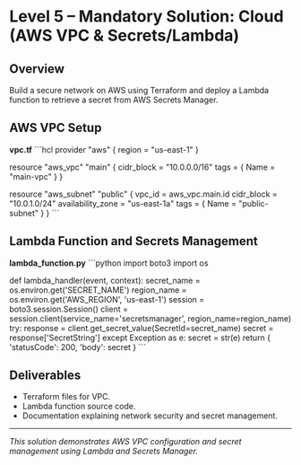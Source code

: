 # Level 5 – Mandatory Solution: Cloud (AWS VPC & Secrets/Lambda)

## Overview
Build a secure network on AWS using Terraform and deploy a Lambda function to retrieve a secret from AWS Secrets Manager.

## AWS VPC Setup

**vpc.tf**
\`\`\`hcl
provider "aws" {
  region = "us-east-1"
}

resource "aws_vpc" "main" {
  cidr_block = "10.0.0.0/16"
  tags = { Name = "main-vpc" }
}

resource "aws_subnet" "public" {
  vpc_id            = aws_vpc.main.id
  cidr_block        = "10.0.1.0/24"
  availability_zone = "us-east-1a"
  tags = { Name = "public-subnet" }
}
\`\`\`

## Lambda Function and Secrets Management

**lambda_function.py**
\`\`\`python
import boto3
import os

def lambda_handler(event, context):
    secret_name = os.environ.get('SECRET_NAME')
    region_name = os.environ.get('AWS_REGION', 'us-east-1')
    session = boto3.session.Session()
    client = session.client(service_name='secretsmanager', region_name=region_name)
    try:
        response = client.get_secret_value(SecretId=secret_name)
        secret = response['SecretString']
    except Exception as e:
        secret = str(e)
    return {
        'statusCode': 200,
        'body': secret
    }
\`\`\`

## Deliverables
- Terraform files for VPC.
- Lambda function source code.
- Documentation explaining network security and secret management.

---

*This solution demonstrates AWS VPC configuration and secret management using Lambda and Secrets Manager.*

